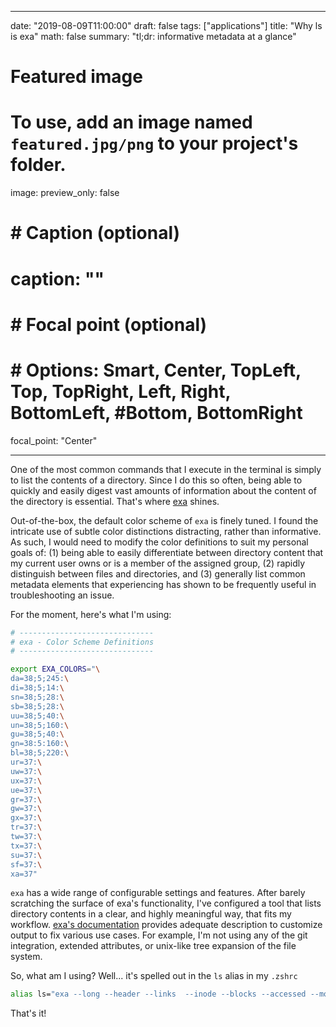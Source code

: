
---
date: "2019-08-09T11:00:00"
draft: false
tags: ["applications"]
title: "Why ls is exa"
math: false
summary: "tl;dr: informative metadata at a glance"

# Featured image
# To use, add an image named `featured.jpg/png` to your project's folder.
image:
   preview_only: false
#  # Caption (optional)
#  caption: ""
#
#  # Focal point (optional)
#  # Options: Smart, Center, TopLeft, Top, TopRight, Left, Right, BottomLeft, #Bottom, BottomRight
   focal_point: "Center"

---

One of the most common commands that I execute in the terminal is simply to list the contents of a directory. Since I do this so often, being able to quickly and easily digest vast amounts of information about the content of the directory is essential. That's where [exa](https://the.exa.website/) shines.

Out-of-the-box, the default color scheme of `exa` is finely tuned. I found the intricate use of subtle color distinctions distracting, rather than informative. As such, I would need to modify the color definitions to suit my personal goals of: (1) being able to easily differentiate between directory content that my current user owns or is a member of the assigned group, (2) rapidly distinguish between files and directories, and (3) generally list common metadata elements that experiencing has shown to be frequently useful in troubleshooting an issue.

For the moment, here's what I'm using:

```bash
# ------------------------------
# exa - Color Scheme Definitions
# ------------------------------

export EXA_COLORS="\
da=38;5;245:\
di=38;5;14:\
sn=38;5;28:\
sb=38;5;28:\
uu=38;5;40:\
un=38;5;160:\
gu=38;5;40:\
gn=38:5:160:\
bl=38;5;220:\
ur=37:\
uw=37:\
ux=37:\
ue=37:\
gr=37:\
gw=37:\
gx=37:\
tr=37:\
tw=37:\
tx=37:\
su=37:\
sf=37:\
xa=37"
```

`exa` has a wide range of configurable settings and features. After barely scratching the surface of exa's functionality, I've configured a tool that lists directory contents in a clear, and highly meaningful way, that fits my workflow. [exa's documentation](https://the.exa.website/features) provides adequate description to customize output to fix various use cases. For example, I'm not using any of the git integration, extended attributes, or unix-like tree expansion of the file system.

So, what am I using? Well... it's spelled out in the `ls` alias in my `.zshrc`

```bash
alias ls="exa --long --header --links  --inode --blocks --accessed --modified --created --group --all --sort=.name  --group-directories-first"
```

That's it!
